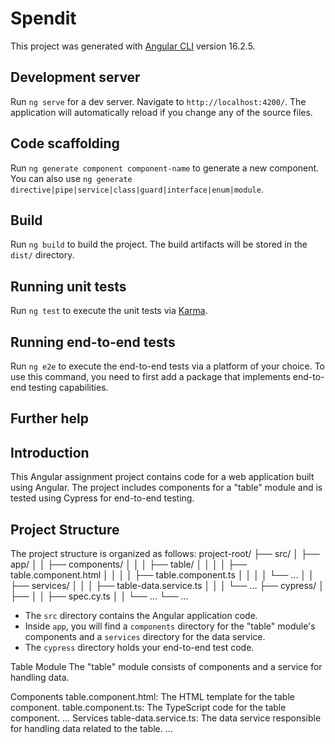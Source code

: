 # Spendit

This project was generated with [Angular CLI](https://github.com/angular/angular-cli) version 16.2.5.

## Development server

Run `ng serve` for a dev server. Navigate to `http://localhost:4200/`. The application will automatically reload if you change any of the source files.

## Code scaffolding

Run `ng generate component component-name` to generate a new component. You can also use `ng generate directive|pipe|service|class|guard|interface|enum|module`.

## Build

Run `ng build` to build the project. The build artifacts will be stored in the `dist/` directory.

## Running unit tests

Run `ng test` to execute the unit tests via [Karma](https://karma-runner.github.io).

## Running end-to-end tests

Run `ng e2e` to execute the end-to-end tests via a platform of your choice. To use this command, you need to first add a package that implements end-to-end testing capabilities.

## Further help

## Introduction

This Angular assignment project contains code for a web application built using Angular. The project includes components for a "table" module and is tested using Cypress for end-to-end testing.

## Project Structure

The project structure is organized as follows:
project-root/
├── src/
│ ├── app/
│ │ ├── components/
│ │ │ ├── table/
│ │ │ │ ├── table.component.html
│ │ │ │ ├── table.component.ts
│ │ │ │ └── ...
│ │ ├── services/
│ │ │ ├── table-data.service.ts
│ │ │ └── ...
├── cypress/
│ ├── 
│ │ ├── spec.cy.ts
│ │ └── ...
└── ...


- The `src` directory contains the Angular application code.
- Inside `app`, you will find a `components` directory for the "table" module's components and a `services` directory for the data service.
- The `cypress` directory holds your end-to-end test code.

Table Module
The "table" module consists of components and a service for handling data.

Components
table.component.html: The HTML template for the table component.
table.component.ts: The TypeScript code for the table component.
...
Services
table-data.service.ts: The data service responsible for handling data related to the table.
...
